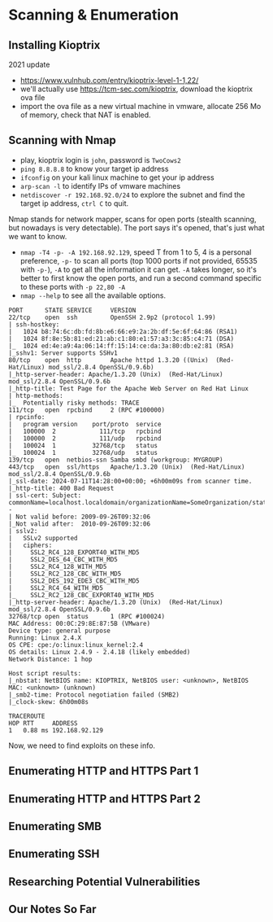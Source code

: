 # Scanning & Enumeration

## Installing Kioptrix

2021 update

- https://www.vulnhub.com/entry/kioptrix-level-1-1,22/
- we'll actually use https://tcm-sec.com/kioptrix, download the kioptrix ova file
- import the ova file as a new virtual machine in vmware, allocate 256 Mo of memory, check that NAT is enabled.

## Scanning with Nmap

- play, kioptrix login is `john`, password is `TwoCows2`
- `ping 8.8.8.8` to know your target ip address
- `ifconfig` on your kali linux machine to get your ip address
- `arp-scan -l` to identify IPs of vmware machines
- `netdiscover -r 192.168.92.0/24` to explore the subnet and find the target ip address, `ctrl C` to quit.

Nmap stands for network mapper, scans for open ports (stealth scanning, but nowadays is very detectable). The port says it's opened, that's just what we want to know.

- `nmap -T4 -p- -A 192.168.92.129`, speed T from 1 to 5, 4 is a personal preference, `-p-` to scan all ports (top 1000 ports if not provided, 65535 with `-p-`), `-A` to get all the information it can get. `-A` takes longer, so it's better to first know the open ports, and run a second command specific to these ports with `-p 22,80 -A`
- `nmap --help` to see all the available options.

```
PORT      STATE SERVICE     VERSION
22/tcp    open  ssh         OpenSSH 2.9p2 (protocol 1.99)
| ssh-hostkey:
|   1024 b8:74:6c:db:fd:8b:e6:66:e9:2a:2b:df:5e:6f:64:86 (RSA1)
|   1024 8f:8e:5b:81:ed:21:ab:c1:80:e1:57:a3:3c:85:c4:71 (DSA)
|_  1024 ed:4e:a9:4a:06:14:ff:15:14:ce:da:3a:80:db:e2:81 (RSA)
|_sshv1: Server supports SSHv1
80/tcp    open  http        Apache httpd 1.3.20 ((Unix)  (Red-Hat/Linux) mod_ssl/2.8.4 OpenSSL/0.9.6b)
|_http-server-header: Apache/1.3.20 (Unix)  (Red-Hat/Linux) mod_ssl/2.8.4 OpenSSL/0.9.6b
|_http-title: Test Page for the Apache Web Server on Red Hat Linux
| http-methods:
|_  Potentially risky methods: TRACE
111/tcp   open  rpcbind     2 (RPC #100000)
| rpcinfo:
|   program version    port/proto  service
|   100000  2            111/tcp   rpcbind
|   100000  2            111/udp   rpcbind
|   100024  1          32768/tcp   status
|_  100024  1          32768/udp   status
139/tcp   open  netbios-ssn Samba smbd (workgroup: MYGROUP)
443/tcp   open  ssl/https   Apache/1.3.20 (Unix)  (Red-Hat/Linux) mod_ssl/2.8.4 OpenSSL/0.9.6b
|_ssl-date: 2024-07-11T14:28:00+00:00; +6h00m09s from scanner time.
|_http-title: 400 Bad Request
| ssl-cert: Subject: commonName=localhost.localdomain/organizationName=SomeOrganization/stateOrProvinceName=SomeState/countryName=--
| Not valid before: 2009-09-26T09:32:06
|_Not valid after:  2010-09-26T09:32:06
| sslv2:
|   SSLv2 supported
|   ciphers:
|     SSL2_RC4_128_EXPORT40_WITH_MD5
|     SSL2_DES_64_CBC_WITH_MD5
|     SSL2_RC4_128_WITH_MD5
|     SSL2_RC2_128_CBC_WITH_MD5
|     SSL2_DES_192_EDE3_CBC_WITH_MD5
|     SSL2_RC4_64_WITH_MD5
|_    SSL2_RC2_128_CBC_EXPORT40_WITH_MD5
|_http-server-header: Apache/1.3.20 (Unix)  (Red-Hat/Linux) mod_ssl/2.8.4 OpenSSL/0.9.6b
32768/tcp open  status      1 (RPC #100024)
MAC Address: 00:0C:29:8E:87:5B (VMware)
Device type: general purpose
Running: Linux 2.4.X
OS CPE: cpe:/o:linux:linux_kernel:2.4
OS details: Linux 2.4.9 - 2.4.18 (likely embedded)
Network Distance: 1 hop

Host script results:
|_nbstat: NetBIOS name: KIOPTRIX, NetBIOS user: <unknown>, NetBIOS MAC: <unknown> (unknown)
|_smb2-time: Protocol negotiation failed (SMB2)
|_clock-skew: 6h00m08s

TRACEROUTE
HOP RTT     ADDRESS
1   0.88 ms 192.168.92.129

```

Now, we need to find exploits on these info.

## Enumerating HTTP and HTTPS Part 1

## Enumerating HTTP and HTTPS Part 2

## Enumerating SMB

## Enumerating SSH

## Researching Potential Vulnerabilities

## Our Notes So Far
